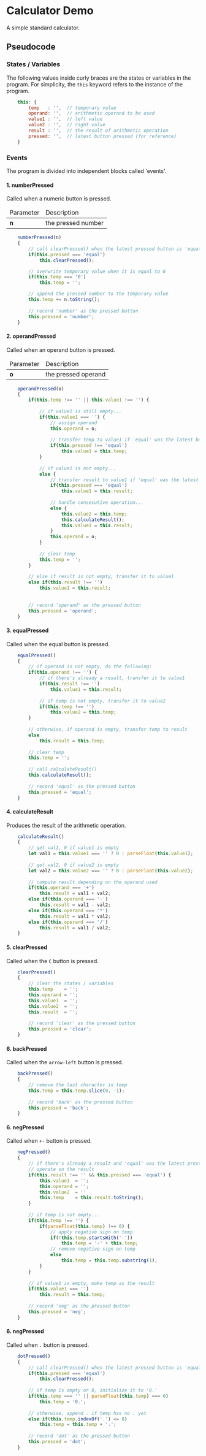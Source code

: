 # Calculator Demo
A simple standard calculator.

## Pseudocode 

###  States / Variables
The following values inside curly braces are the states or variables in the program. For simplicity, the `this` keyword refers to the instance of the program.
```javascript
    this: {
        temp   : '',  // temporary value
        operand: '',  // arithmetic operand to be used
        value1 : '',  // left value
        value2 : '',  // right value
        result : '',  // the result of arithmetic operation
        pressed: '',  // latest button pressed (for reference)
    }
```

###  Events
The program is divided into independent blocks called 'events'.

#### 1. numberPressed
Called when a numeric button is pressed.
<table>
    <thead>
        <tr>
            <td>Parameter</td>
            <td>Description</td>
        </tr>
    </thead>
    <tr>
        <td><b>n</b></td>
        <td>the pressed number</td>
    </tr>
</table>

```javascript
    numberPressed(n)
    {
        // call clearPressed() when the latest pressed button is 'equal'
        if(this.pressed === 'equal')
            this.clearPressed();

        // overwrite temporary value when it is equal to 0
        if(this.temp === '0')
            this.temp = '';

        // append the pressed number to the temporary value
        this.temp += n.toString();
        
        // record 'number' as the pressed button
        this.pressed = 'number';
    }
```

#### 2. operandPressed
Called when an operand button is pressed.
<table>
    <thead>
        <tr>
            <td>Parameter</td>
            <td>Description</td>
        </tr>
    </thead>
    <tr>
        <td><b>o</b></td>
        <td>the pressed operand</td>
    </tr>
</table>

```javascript
    operandPressed(o)
    {
        if(this.temp !== '' || this.value1 !== '') {
            
            // if value1 is still empty...
            if(this.value1 === '') {
                // assign operand
                this.operand = o;
    
                // transfer temp to value1 if 'equal' was the latest button pressed
                if(this.pressed !== 'equal')
                    this.value1 = this.temp;
            }
            
            // if value1 is not empty...
            else {
                // transfer result to value1 if 'equal' was the latest button pressed
                if(this.pressed === 'equal')
                    this.value1 = this.result;
                
                // handle consecutive operation...
                else {
                    this.value2 = this.temp;
                    this.calculateResult();
                    this.value1 = this.result;
                }
                this.operand = o;
            }
            
            // clear temp
            this.temp = '';
        }
    
        // else if result is not empty, transfer it to value1
        else if(this.result !== '')
            this.value1 = this.result;
    
    
        // record 'operand' as the pressed button
        this.pressed = 'operand';
    }
```

#### 3. equalPressed
Called when the equal button is pressed.
```javascript
    equalPressed()
    {
        // if operand is not empty, do the following:
        if(this.operand !== '') {
            // if there's already a result, transfer it to value1
            if(this.result !== '')
                this.value1 = this.result;
            
            // if temp is not empty, transfer it to value2
            if(this.temp !== '')
                this.value2 = this.temp;
        }
        
        // otherwise, if operand is empty, transfer temp to result
        else
            this.result = this.temp;
    
        // clear temp
        this.temp = '';
        
        // call calculateResult()
        this.calculateResult();
    
        // record 'equal' as the pressed button
        this.pressed = 'equal';
    }
```

#### 4. calculateResult
Produces the result of the arithmetic operation.
```javascript
    calculateResult()
    {
        // get val1, 0 if value1 is empty
        let val1 = this.value1 === '' ? 0 : parseFloat(this.value1);
    
        // get val2, 0 if value2 is empty
        let val2 = this.value2 === '' ? 0 : parseFloat(this.value2);
    
        // compute result depending on the operand used
        if(this.operand === '+')
            this.result = val1 + val2;
        else if(this.operand === '-')
            this.result = val1 - val2;
        else if(this.operand === '*')
            this.result = val1 * val2;
        else if(this.operand === '/')
            this.result = val1 / val2;
    }
```

#### 5. clearPressed
Called when the `C` button is pressed.
```javascript
    clearPressed()
    {
        // clear the states / variables
        this.temp    = '';
        this.operand = '';
        this.value1  = '';
        this.value2  = '';
        this.result  = '';
    
        // record 'clear' as the pressed button
        this.pressed = 'clear';
    }
```

#### 6. backPressed
Called when the `arrow-left` button is pressed.
```javascript
    backPressed()
    {
        // remove the last character in temp
        this.temp = this.temp.slice(0, -1);
    
        // record 'back' as the pressed button
        this.pressed = 'back';
    }
```

#### 6. negPressed
Called when `+-` button is pressed.
```javascript
    negPressed()
    {
        // if there's already a result and 'equal' was the latest pressed button,
        // operate on the result
        if(this.result !== '' && this.pressed === 'equal') {
            this.value1  = '';
            this.operand = '';
            this.value2  = ''
            this.temp    = this.result.toString();
        }
    
        // if temp is not empty...
        if(this.temp !== '') {
            if(parseFloat(this.temp) !== 0) {
                // apply negative sign on temp
                if(!this.temp.startsWith('-'))
                    this.temp = '-' + this.temp;
                // remove negative sign on temp
                else
                    this.temp = this.temp.substring(1);
            }
        }
    
        // if value1 is empty, make temp as the result
        if(this.value1 === '')
            this.result = this.temp;
    
        // record 'neg' as the pressed button
        this.pressed = 'neg';
    }
```

#### 6. negPressed
Called when `.` button is pressed.
```javascript
    dotPressed()
    {
        // call clearPressed() when the latest pressed button is 'equal'
        if(this.pressed === 'equal')
            this.clearPressed();
    
        // if temp is empty or 0, initialize it to '0.'
        if(this.temp === '' || parseFloat(this.temp) === 0) 
            this.temp = '0.';
        
        // otherwise, append . if temp has no . yet
        else if(this.temp.indexOf('.') <= 0) 
            this.temp = this.temp + '.';
    
        // record 'dot' as the pressed button
        this.pressed = 'dot';
    }
```
